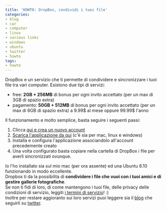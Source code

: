 ```yaml
---
title: 'HOWTO: DropBox, condividi i tuoi file'
categories:
- blog
- car
- computer
- linux
- various links
- windows
- ubuntu
- twitter
- howto
tags:
- howto
---
```

DropBox e un servizio che ti permette di condividere e sincronizzare i tuoi
file tra vari computer. Esistono due tipi di servizi:

  * free: **2GB + 256MB** di bonus per ogni invito accettato (per un max di 3GB di spazio extra)
  * pagamento: **50GB + 512MB** di bonus per ogni invito accettato (per un max di 6GB di spazio extra) a 9.99$ al mese oppure 99.99$ l'anno
  

  
Il funzionamento e molto semplice, basta seguire i seguenti passi:

  1. Clicca [qui e crea un nuovo account](https://www.getdropbox.com/referrals/NTc0ODcyNzk "Crea un nuovo account" )
  2. [Scarica l'applicazione da qui](https://www.getdropbox.com/downloading "Scarica dropbox" ) (c'è sia per mac, linux e windows)
  3. Installa e configura l'applicazione associandolo all'account precedemente creato
  4. Una volta configurato basta copiare nella cartella di DropBox i file per averli sincronizzati ovunque.
  

  
Io l'ho installato sia sul mio mac (per ora assente) ed una Ubuntu 8.10
funzionando in modo eccellente.  
Dropbox ti da la possibilita di **condividere i file che vuoi con i tuoi amici
e di gestire gallerie fotografiche**.  
Se non ti fidi di loro, di come mantengono i tuoi file, delle privacy delle
condizioni di servizio, leggiti [i termini di
servizio](https://www.getdropbox.com/terms)! :)  
Inoltre per restare aggioranto sui loro servizi puoi leggere sia il
[blog](http://blog.getdropbox.com/) che seguirli su
[twitter](http://twitter.com/dropbox).

